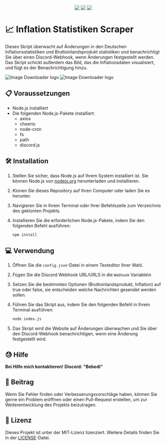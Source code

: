 <div align='center'>
  <img src='https://img.shields.io/badge/License-MIT-blue.svg'>
  <a href="https://linksta.cc/@Bebedi"><img src="https://www.buymeacoffee.com/assets/img/custom_images/orange_img.png"></a>
  <a href="https://replit.com/@bebedi15/Inflation-Statistiken-Scraper"><img src="https://replit.com/badge/github/bebedi15/Inflation-Statistiken-Scraper"></a>
</div>

# 📈 Inflation Statistiken Scraper

Dieses Skript überwacht auf Änderungen in den Deutschen Inflationsstatistiken und Bruttoinlandsprodukt statistiken und benachrichtigt Sie über einen Discord-Webhook, wenn Änderungen festgestellt werden. Das Skript schickt außerdem das Bild, das die Inflationsdaten visualisiert, und fügt es der Benachrichtigung hinzu.

![Image Downloader logo](https://i.imgur.com/fwbveCp.png)
![Image Downloader logo](https://i.imgur.com/xu2lb3F.png)

## 📋 Voraussetzungen

- Node.js installiert
- Die folgenden Node.js-Pakete installiert:
  - axios
  - cheerio
  - node-cron
  - fs
  - path
  - discord.js

## 🛠️ Installation

1. Stellen Sie sicher, dass Node.js auf Ihrem System installiert ist. Sie können Node.js von [nodejs.org](https://nodejs.org/) herunterladen und installieren.

2. Klonen Sie dieses Repository auf Ihren Computer oder laden Sie es herunter.

3. Navigieren Sie in Ihrem Terminal oder Ihrer Befehlszeile zum Verzeichnis des geklonten Projekts.

4. Installieren Sie die erforderlichen Node.js-Pakete, indem Sie den folgenden Befehl ausführen:

    ```bash
    npm install
    ```

## 💻 Verwendung

1. Öffnen Sie die `config.json`-Datei in einem Texteditor Ihrer Wahl.

2. Fügen Sie die Discord Webhook URL/URLS in die ```Webhook``` Variable\n

3. Setzen Sie die bestimmten Optionen (Bruttoinlandsprodukt, Inflation) auf true oder false, sie entscheiden welche Nachrichten gesendet werden sollen.

3. Führen Sie das Skript aus, indem Sie den folgenden Befehl in Ihrem Terminal ausführen:

    ```bash
    node index.js
    ```

4. Das Skript wird die Website auf Änderungen überwachen und Sie über den Discord-Webhook benachrichtigen, wenn eine Änderung festgestellt wird.

## 😓 Hilfe

**Bei Hilfe mich kontaktieren!**
**Discord: "Bebedi"**

## 🤝 Beitrag

Wenn Sie Fehler finden oder Verbesserungsvorschläge haben, können Sie gerne ein Problem eröffnen oder einen Pull-Request erstellen, um zur Weiterentwicklung des Projekts beizutragen.

## 📄 Lizenz

Dieses Projekt ist unter der MIT-Lizenz lizenziert. Weitere Details finden Sie in der [LICENSE](LICENSE)-Datei.

